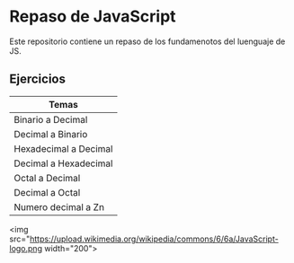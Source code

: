 # Repaso de JavaScript

Este repositorio contiene un repaso de los fundamenotos del luenguaje de JS.

## Ejercicios

| Temas                       | 
| --------------------------- |
| Binario a Decimal           |
| Decimal a Binario           | 
| Hexadecimal a Decimal       | 
| Decimal a Hexadecimal       | 
| Octal a Decimal             | 
| Decimal a Octal             | 
| Numero decimal a Zn         | 

<img src="https://upload.wikimedia.org/wikipedia/commons/6/6a/JavaScript-logo.png width="200">
